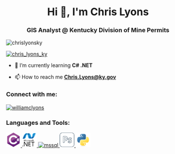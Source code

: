 <h1 align="center">Hi 👋, I'm Chris Lyons</h1>
<h3 align="center">GIS Analyst @ Kentucky Division of Mine Permits</h3>

<p align="left"> <img src="https://komarev.com/ghpvc/?username=chrislyonsky&label=Profile%20views&color=0e75b6&style=flat" alt="chrislyonsky" /> </p>

<p align="left"> <a href="https://twitter.com/chris_lyons_ky" target="blank"><img src="https://img.shields.io/twitter/follow/chris_lyons_ky?logo=twitter&style=for-the-badge" alt="chris_lyons_ky" /></a> </p>

- 🌱 I’m currently learning **C# .NET**

- 📫 How to reach me **Chris.Lyons@ky.gov**

<h3 align="left">Connect with me:</h3>
<p align="left">
<a href="https://linkedin.com/in/williamclyons" target="blank"><img align="center" src="https://raw.githubusercontent.com/rahuldkjain/github-profile-readme-generator/master/src/images/icons/Social/linked-in-alt.svg" alt="williamclyons" height="30" width="40" /></a>
</p>

<h3 align="left">Languages and Tools:</h3>
<p align="left"> <a href="https://www.w3schools.com/cs/" target="_blank" rel="noreferrer"> <img src="https://raw.githubusercontent.com/devicons/devicon/master/icons/csharp/csharp-original.svg" alt="csharp" width="40" height="40"/> </a> <a href="https://dotnet.microsoft.com/" target="_blank" rel="noreferrer"> <img src="https://raw.githubusercontent.com/devicons/devicon/master/icons/dot-net/dot-net-original-wordmark.svg" alt="dotnet" width="40" height="40"/> </a> <a href="https://www.microsoft.com/en-us/sql-server" target="_blank" rel="noreferrer"> <img src="https://www.svgrepo.com/show/303229/microsoft-sql-server-logo.svg" alt="mssql" width="40" height="40"/> </a> <a href="https://www.photoshop.com/en" target="_blank" rel="noreferrer"> <img src="https://raw.githubusercontent.com/devicons/devicon/master/icons/photoshop/photoshop-line.svg" alt="photoshop" width="40" height="40"/> </a> <a href="https://www.python.org" target="_blank" rel="noreferrer"> <img src="https://raw.githubusercontent.com/devicons/devicon/master/icons/python/python-original.svg" alt="python" width="40" height="40"/> </a> </p>
